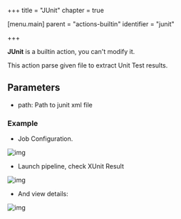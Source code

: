 +++
title = "JUnit"
chapter = true

[menu.main]
parent = "actions-builtin"
identifier = "junit"

+++

**JUnit** is a builtin action, you can't modify it.

This action parse given file to extract Unit Test results.


## Parameters

* path: Path to junit xml file


### Example

* Job Configuration.

![img](/images/building-pipelines.actions.builtin.junit-job.png)


* Launch pipeline, check XUnit Result

![img](/images/building-pipelines.actions.builtin.junit-view.png)

* And view details:

![img](/images/building-pipelines.actions.builtin.junit-view-details.png)
